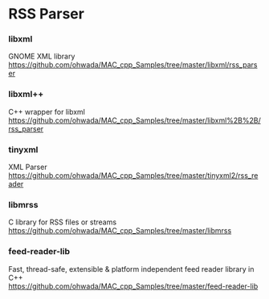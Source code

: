 RSS Parser
===============


### libxml
GNOME XML library <br/>
https://github.com/ohwada/MAC_cpp_Samples/tree/master/libxml/rss_parser <br/>


### libxml++
C++ wrapper for libxml <br/>
 https://github.com/ohwada/MAC_cpp_Samples/tree/master/libxml%2B%2B/rss_parser <br/>


### tinyxml
XML Parser <br/>
https://github.com/ohwada/MAC_cpp_Samples/tree/master/tinyxml2/rss_reader <br/>


### libmrss
C library for RSS files or streams <br/>
https://github.com/ohwada/MAC_cpp_Samples/tree/master/libmrss <br/>


### feed-reader-lib
Fast, thread-safe, extensible & platform independent feed reader library in C++<br/>
https://github.com/ohwada/MAC_cpp_Samples/tree/master/feed-reader-lib<br/>

